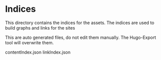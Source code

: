 # Indices

This directory contains the indices for the assets. The indices are used to build graphs and links for the sites

This are auto generated files, do not edit them manually. The Hugo-Export tool will overwrite them.

contentIndex.json
linkIndex.json